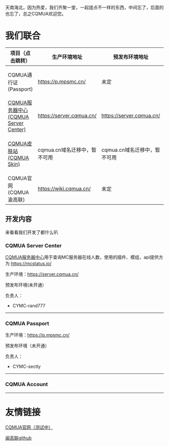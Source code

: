 天南海北，因为热爱，我们齐聚一堂，一起搓点不一样的东西，中间忘了，后面的也忘了，总之CQMUA欢迎您。
# 我们联合


| 项目（点击跳转）                                             | 生产环境地址                 | 预发布环境地址               | 负责人            | 备注                                                         |
| ------------------------------------------------------------ | ---------------------------- | ---------------------------- | ----------------- | ------------------------------------------------------------ |
| CQMUA通行证(Passport)                                        | https://p.mpsmc.cn/          | 未定                         | CYMC-sectly       | 原创，react+kotlin，cqmua.cn域名备案完成后迁移               |
| [CQMUA服务器中心(CQMUA Server Center)](https://github.com/CQMUA/CQMUA-MC-ServerCenter) | https://server.cqmua.cn/     | https://server.cqmua.cn/     | CYMC-rand777      | 原创，Vue3+Vite+Element Plus                                 |
| [CQMUA皮肤站(CQMUA Skin)](https://github.com/bs-community)   | cqmua.cn域名迁移中，暂不可用 | cqmua.cn域名迁移中，暂不可用 | CYMC-rand777      | Forked from [blessing skin](https://github.com/bs-community) with MIT license ,modified plugins are powered by [MUA](https://www.mualliance.cn/) |
| CQMUA官网(CQMUA渝高联)                                       | https://wiki.cqmua.cn/       | 未定                         | SWUMC-Marcood2022 | 根域名及www.cqmua.cn备案完成后迁移                           |


## 开发内容

来看看我们开发了都什么叭

### CQMUA Server Center

[CQMUA服务器中心](https://github.com/CQMUA/CQMUA-MC-ServerCenter)用于查询MC服务器在线人数，使用的插件、模组，api提供方为 https://mcstatus.io/

生产环境：https://server.cqmua.cn/

预发布环境(未开通）

负责人：
- CYMC-rand777

---

### CQMUA Passport

生产环境：https://p.mpsmc.cn/

预发布环境（未开通）

负责人：

- CYMC-sectly



---

### CQMUA Account





---









# 友情链接

[CQMUA官网（测试中）](https://wiki.cqmua.cn/)



[闽高联github](https://github.com/FJMUA)

